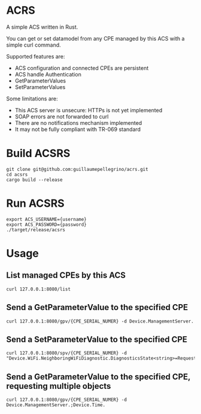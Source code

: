 # ACRS
A simple ACS written in Rust.

You can get or set datamodel from any CPE managed by this ACS with a simple curl command.

Supported features are:
- ACS configuration and connected CPEs are persistent
- ACS handle Authentication
- GetParameterValues
- SetParameterValues

Some limitations are:
- This ACS server is unsecure: HTTPs is not yet implemented
- SOAP errors are not forwarded to curl
- There are no notifications mechanism implemented
- It may not be fully compliant with TR-069 standard

# Build ACSRS
```
git clone git@github.com:guillaumepellegrino/acrs.git
cd acsrs
cargo build --release
```

# Run ACSRS
```
export ACS_USERNAME={username}
export ACS_PASSWORD={password}
./target/release/acsrs
```

# Usage
## List managed CPEs by this ACS
```
curl 127.0.0.1:8080/list
```

## Send a GetParameterValue to the specified CPE
```
curl 127.0.0.1:8080/gpv/{CPE_SERIAL_NUMER} -d Device.ManagementServer.
```

## Send a SetParameterValue to the specified CPE
```
curl 127.0.0.1:8080/spv/{CPE_SERIAL_NUMER} -d "Device.WiFi.NeighboringWiFiDiagnostic.DiagnosticsState<string>=Requested"
```

## Send a GetParameterValue to the specified CPE, requesting multiple objects
```
curl 127.0.0.1:8080/gpv/{CPE_SERIAL_NUMER} -d Device.ManagementServer.;Device.Time.
```

